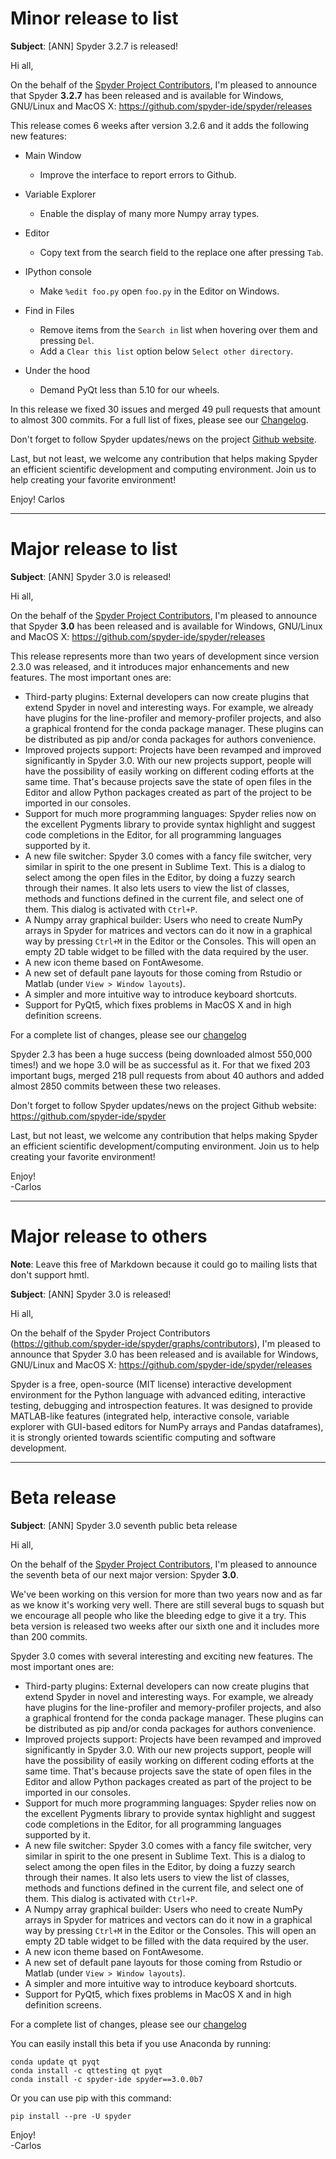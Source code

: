 # Minor release to list

**Subject**: [ANN] Spyder 3.2.7 is released!


Hi all,

On the behalf of the [Spyder Project Contributors](https://github.com/spyder-ide/spyder/graphs/contributors),
I'm pleased to announce that Spyder **3.2.7** has been released and is available for
Windows, GNU/Linux and MacOS X: https://github.com/spyder-ide/spyder/releases

This release comes 6 weeks after version 3.2.6 and it adds the following new
features:

- Main Window
    * Improve the interface to report errors to Github.

- Variable Explorer
    * Enable the display of many more Numpy array types.

- Editor
    * Copy text from the search field to the replace one
      after pressing `Tab`.

- IPython console
    * Make `%edit foo.py` open `foo.py` in the Editor on
      Windows.

- Find in Files
    * Remove items from the `Search in` list when hovering
      over them and pressing `Del`.
    * Add a `Clear this list` option below `Select other
      directory`.

- Under the hood
    * Demand PyQt less than 5.10 for our wheels.

In this release we fixed 30 issues and merged 49 pull requests that amount
to almost 300 commits. For a full list of fixes, please see our
[Changelog](https://github.com/spyder-ide/spyder/blob/3.x/CHANGELOG.md).

Don't forget to follow Spyder updates/news on the project
[Github website](https://github.com/spyder-ide/spyder).

Last, but not least, we welcome any contribution that helps making Spyder an
efficient scientific development and computing environment. Join us to help
creating your favorite environment!

Enjoy!
Carlos


----


# Major release to list

**Subject**: [ANN] Spyder 3.0 is released!


Hi all,

On the behalf of the [Spyder Project Contributors](https://github.com/spyder-ide/spyder/graphs/contributors),
I'm pleased to announce that Spyder **3.0** has been released and is available for
Windows, GNU/Linux and MacOS X: https://github.com/spyder-ide/spyder/releases

This release represents more than two years of development since version 2.3.0 was
released, and it introduces major enhancements and new features. The most important ones
are:

* Third-party plugins: External developers can now create plugins that extend Spyder in
  novel and interesting ways. For example, we already have plugins for the line-profiler
  and memory-profiler projects, and also a graphical frontend for the conda package
  manager. These plugins can be distributed as pip and/or conda packages for authors
  convenience.
* Improved projects support: Projects have been revamped and improved significantly in
  Spyder 3.0. With our new projects support, people will have the possibility of easily
  working on different coding efforts at the same time. That's because projects save the
  state of open files in the Editor and allow Python packages created as part of the
  project to be imported in our consoles.
* Support for much more programming languages: Spyder relies now on the excellent Pygments
  library to provide syntax highlight and suggest code completions in the Editor, for all
  programming languages supported by it.
* A new file switcher: Spyder 3.0 comes with a fancy file switcher, very similar in
  spirit to the one present in Sublime Text. This is a dialog to select among the open
  files in the Editor, by doing a fuzzy search through their names. It also lets users to
  view the list of classes, methods and functions defined in the current file, and select
  one of them. This dialog is activated with `Ctrl+P`.
* A Numpy array graphical builder: Users who need to create NumPy arrays in Spyder for
  matrices and vectors can do it now in a graphical way by pressing `Ctrl+M` in the Editor
  or the Consoles. This will open an empty 2D table widget to be filled with the data
  required by the user.
* A new icon theme based on FontAwesome.
* A new set of default pane layouts for those coming from Rstudio or Matlab (under
  `View > Window layouts`).
* A simpler and more intuitive way to introduce keyboard shortcuts.
* Support for PyQt5, which fixes problems in MacOS X and in high definition screens.

For a complete list of changes, please see our
[changelog](https://github.com/spyder-ide/spyder/blob/3.x/CHANGELOG.md)

Spyder 2.3 has been a huge success (being downloaded almost 550,000 times!) and
we hope 3.0 will be as successful as it. For that we fixed 203 important bugs,
merged 218 pull requests from about 40 authors and added almost 2850 commits
between these two releases.

Don't forget to follow Spyder updates/news on the project Github website:
https://github.com/spyder-ide/spyder

Last, but not least, we welcome any contribution that helps making Spyder an
efficient scientific development/computing environment. Join us to help creating
your favorite environment!

Enjoy!<br>
-Carlos


----


# Major release to others

**Note**: Leave this free of Markdown because it could go to mailing lists that
don't support hmtl.

**Subject**: [ANN] Spyder 3.0 is released!


Hi all,

On the behalf of the Spyder Project Contributors (https://github.com/spyder-ide/spyder/graphs/contributors),
I'm pleased to announce that Spyder 3.0 has been released and is available for
Windows, GNU/Linux and MacOS X: https://github.com/spyder-ide/spyder/releases

Spyder is a free, open-source (MIT license) interactive development environment
for the Python language with advanced editing, interactive testing, debugging
and introspection features. It was designed to provide MATLAB-like features
(integrated help, interactive console, variable explorer with GUI-based editors
for NumPy arrays and Pandas dataframes), it is strongly oriented towards
scientific computing and software development.

<The rest is the same as for the list>


----


# Beta release

**Subject**: [ANN] Spyder 3.0 seventh public beta release


Hi all,

On the behalf of the [Spyder Project Contributors](https://github.com/spyder-ide/spyder/graphs/contributors),
I'm pleased to announce the seventh beta of our next major version: Spyder **3.0**.

We've been working on this version for more than two years now and as far as we know
it's working very well. There are still several bugs to squash but we encourage all
people who like the bleeding edge to give it a try. This beta version is released
two weeks after our sixth one and it includes more than 200 commits.

Spyder 3.0 comes with several interesting and exciting new features. The most
important ones are:

* Third-party plugins: External developers can now create plugins that extend Spyder in
  novel and interesting ways. For example, we already have plugins for the line-profiler
  and memory-profiler projects, and also a graphical frontend for the conda package
  manager. These plugins can be distributed as pip and/or conda packages for authors
  convenience.
* Improved projects support: Projects have been revamped and improved significantly in
  Spyder 3.0. With our new projects support, people will have the possibility of easily
  working on different coding efforts at the same time. That's because projects save the
  state of open files in the Editor and allow Python packages created as part of the
  project to be imported in our consoles.
* Support for much more programming languages: Spyder relies now on the excellent Pygments
  library to provide syntax highlight and suggest code completions in the Editor, for all
  programming languages supported by it.
* A new file switcher: Spyder 3.0 comes with a fancy file switcher, very similar in
  spirit to the one present in Sublime Text. This is a dialog to select among the open
  files in the Editor, by doing a fuzzy search through their names. It also lets users to
  view the list of classes, methods and functions defined in the current file, and select
  one of them. This dialog is activated with `Ctrl+P`.
* A Numpy array graphical builder: Users who need to create NumPy arrays in Spyder for
  matrices and vectors can do it now in a graphical way by pressing `Ctrl+M` in the Editor
  or the Consoles. This will open an empty 2D table widget to be filled with the data
  required by the user.
* A new icon theme based on FontAwesome.
* A new set of default pane layouts for those coming from Rstudio or Matlab (under
  `View > Window layouts`).
* A simpler and more intuitive way to introduce keyboard shortcuts.
* Support for PyQt5, which fixes problems in MacOS X and in high definition screens.

For a complete list of changes, please see our
[changelog](https://github.com/spyder-ide/spyder/wiki/Beta-version-changelog)

You can easily install this beta if you use Anaconda by running:

    conda update qt pyqt
    conda install -c qttesting qt pyqt
    conda install -c spyder-ide spyder==3.0.0b7

Or you can use pip with this command:

    pip install --pre -U spyder


Enjoy!<br>
-Carlos
